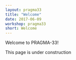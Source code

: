 ```yaml
---
layout: pragma33
title: "Welcome"
date: 2017-06-09
workshop: pragma33
short: Welcome
---
```


Welcome to PRAGMA-33!

This page is under construction

